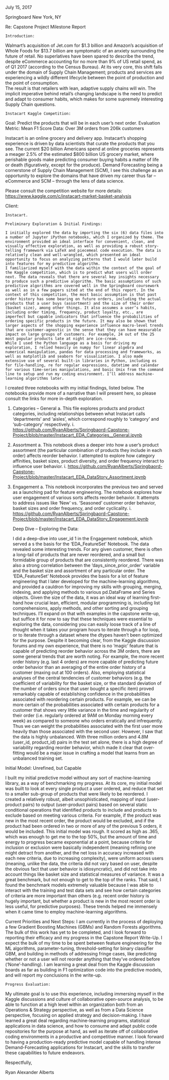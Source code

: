 July 15, 2017


Springboard
New York, NY
 
Re: Capstone Project Milestone Report
 
	Introduction: 
Walmart’s acquisition of Jet.com for $1.3 billion and Amazon’s acquisition of Whole Foods for $13.7 billion are symptomatic of an anxiety surrounding the future of retail. No superlatives have been spared to describe the trend, despite eCommerce accounting for no more than 9% of US retail spend, as of Q1 2017 (according to the Census Bureau). At its very core, this shift falls under the domain of Supply Chain Management; products and services are experiencing a wildly different lifecycle between the point of production and the point of consumption.  
	The result is that retailers with lean, adaptive supply chains will win. The implicit imperative behind retail’s changing landscape is the need to predict and adapt to consumer habits, which makes for some supremely interesting Supply Chain questions. 

	Instacart Kaggle Competition: 
Goal: Predict the products that will be in each user’s next order. 
Evaluation Metric: Mean F1 Score
Data: Over 3M orders from 206k customers

Instacart is an online grocery and delivery app. Instacart’s shopping experience is driven by data scientists that curate the products that you see. The current $20 billion Americans spend at online groceries represents a meager 2.5% of the estimated $800 billion US grocery market, where perishable goods make predicting consumer buying habits a matter of life or death (figuratively, except for the produce). Demand Forecasting being a cornerstone of Supply Chain Management (SCM), I see this challenge as an opportunity to explore the domains that have driven my career thus far – eCommerce and SCM – through the lens of data science. 

Please consult the competition website for more details:
https://www.kaggle.com/c/instacart-market-basket-analysis

Client:

	Instacart. 
	
	Preliminary Exploration & Initial Findings:

	I initially explored the data by importing the six (6) data files into a number of Jupyter iPython notebooks, which I organized by theme. The environment provided an ideal interface for convenient, clean, and visually effective exploration, as well as providing a robust story-telling framework via LaTeX and piecemeal code execution. The data is relatively clean and well-wrangled, which presented an ideal opportunity to focus on analyzing patterns that I would later build into features for my predictive algorithm. 
	I familiarized myself with the data within the context of the goal of the Kaggle competition, which is to predict what users will order next. The data reveals that there are several key insights necessary to produce such a predictive algorithm. The basic assumptions of such predictive algorithms are covered well in the Springboard coursework as well as in a few papers sited at the end of this report. In the context of this competition, the most basic assumption is that past order history has some bearing on future orders, including the actual products that a user buys (assortment) and the size of their order (basket size), among other things. It also assumes a user’s habits, including order timing, frequency, product loyalty, etc., are imperfect but capable indicators that influence the probabilities of ordering specific products in the future. It may also be shown that larger aspects of the shopping experience influence macro-level trends that are customer-agnostic in the sense that they can have measurable impact on large groups of customers. For example, 24 out of the 25 most popular products late at night are ice-cream. 
	While I used the Python language as a basis for driving my exploration, I relied heavily on numpy for linear algebra and numerical manipulation, pandas for data processing and frameworks, as well as matplotlib and seaborn for visualization. I also made extensive use of several built-in libraries in Python, including os for file-handling, re for regular expressions, datetime and calendar for various time-series manipulations, and basic Unix from the command line to setup and run my coding environment. I’ll address machine-learning algorithms later.
I created three notebooks with my initial findings, listed below. The notebooks provide more of a narrative than I will present here, so please consult the links for more in-depth exploration.


1.	Categories – General
a.	This file explores products and product categories, including relationships between what Instacart calls ‘departments’ and ‘aisles’, which correspond roughly to ‘category’ and ‘sub-category’ respectively. 
i.	https://github.com/RyanAlberts/Springbaord-Capstone-Project/blob/master/Instacart_EDA_Categories__General.ipynb
2.	Assortment
a.	This notebook dives a deeper into how a user’s product assortment (the particular combination of products they include in each order) affects reorder behavior. I attempted to explore how category affinities, basket sizes, product diversity, and order frequency  interact to influence user behavior. 
i.	 https://github.com/RyanAlberts/Springbaord-Capstone-Project/blob/master/Instacart_EDA_DataStory_Assortment.ipynb
3.	Engagement
a.	This notebook incorporates the previous two and served as a launching pad for feature engineering. The notebook explores how user engagement of various sorts affects reorder behavior. It attempts to address issues like ‘New’ vs. ‘Seasoned’ customer order behavior, basket sizes and order frequency, and order cyclicality.
i.	https://github.com/RyanAlberts/Springbaord-Capstone-Project/blob/master/Instacart_EDA_DataStory_Engagement.ipynb

	Deep Dive – Exploring the Data: 
	
	I did a deep-dive into user_id 1 in the Engagement notebook, which served a s the basis for the ‘EDA_FeatureSet’ Notebook. The data revealed some interesting trends. For any given customer, there is often a long-tail of products that are never reordered, and a small but formidable group of products that are consistently reordered. There was also a strong correlation between the ‘days_since_prior_order’ variable and the basket size and assortment of any particular order. The ‘EDA_FeatureSet’ Notebook provides the basis for a lot of feature engineering that I later developed for the machine-learning algorithms, and provided a cauldron for improving my skills with grouping, merging, indexing, and applying methods to various pd.DataFrame and Series objects. 
Given the size of the data, it was an ideal way of learning first-hand how crucial lean, efficient, modular programming is, including list comprehensions, apply methods, and other sorting and grouping techniques. I’ll expand on that with examples in the capstone write-up, but suffice it for now to say that these techniques were essential to exploring the data, considering you can easily loose track of a line of thought when it takes your program hours to iterate through a for loop, or to iterate through a dataset where the dtypes haven’t been optimized for the purpose. 
	Despite it becoming clear, from the Kaggle discussion forums and my own experience, that there is no ‘magic’ feature that is capable of predicting reorder behavior across the 3M orders, there are some general trends that are worth noting. For example, the more recent order history (e.g. last 4 orders) are more capable of predicting future order behavior than an averaging of the entire order history of a customer (maxing out at 100 orders). Also, employing statistical analyses of the central tendencies of customer behaviors (e.g. the coefficient of variability for the basket size, or the standard deviation of the number of orders since that user bought a specific item) proved remarkably capable of establishing confidence in the probabilities associated with reordering certain products. For example, we can be more certain of the probabilities associated with certain products for a customer that shows very little variance in the time and regularity of their order (i.e. regularly ordered at 9AM on Monday morning every week) as compared to someone who orders erratically and infrequently. Thus we can weight the probabilities associated with the first user more heavily than those associated with the second user. 
	However, I saw that the data is highly unbalanced. With three million orders and 4.8M (user_id, product_id) pairs in the test set alone, there is a high degree of variability regarding reorder behavior, which made it clear that over-fitting would be a major issue in crafting a model that learns from an unbalanced training set. 
	
Initial Model: Unrefined, but Capable 

I built my initial predictive model without any sort of machine-learning library, as a way of benchmarking my progress. At its core, my initial model was built to look at every single product a user ordered, and reduce that set to a smaller sub-group of products that were likely to be reordered. I created a relatively robust, albeit unsophisticated, mapping of input (user-product pairs) to output (user-product pairs) based on several static conditional operations that identified products to include and products to exclude based on meeting various criteria. For example, if the product was new in the most recent order, the product would be excluded, and if the product had been ordered in two or more of any of the previous 5 orders, it would be included. 
This initial model was rough. It scored as high as .365, which was enough to get me to the top 50%, but the amount of time and energy to progress became exponential at a point, because criteria for inclusion or exclusion were basically independent (meaning refining one might detract from another, and the net loss in accuracy increased with each new criteria, due to increasing complexity), were uniform across users (meaning, unlike the data, the criteria did not vary based on user, despite the obvious fact that user behavior is idiosyncratic), and did not take into account things like basket size and statistical measures of variance. It was a great benchmark, but not enough to get to the top of the ranks. 
That said, I found the benchmark models extremely valuable because I was able to interact with the training and test data sets and see how certain categories of criteria are more important than others (e.g. recent order history is hugely important, but whether a product is new in the most recent order is less useful, for predictive purposes). These trends helped me immensely when it came time to employ machine-learning algorithms. 

Current Priorities and Next Steps:
I am currently in the process of deploying a few Gradient Boosting Machines (GBMs) and Random Forests algorithms. The bulk of this work has yet to be completed, and I look forward to reporting their efficacy and my progress in the Capstone Report Write-Up. 
I expect the bulk of my time to be spent between feature engineering for the ML algorithms, parameter-tuning, threshold-setting for binary classifier GBM, and building in methods of addressing fringe cases, like predicting whether or not a user will not reorder anything that they’ve ordered before (‘None’-handling). I am learning a great deal from the Kaggle discussion boards as far as building in F1 optimization code into the predictive models, and will report my conclusions in the write-up.

	Progress Evaluation:

My ultimate goal is to use this experience, including immersing myself in the Kaggle discussions and culture of collaborative open-source analysis, to be able to function at a high level within an organization both from an Operations & Strategy perspective, as well as from a Data Science perspective, focusing on applied strategy and decision-making. I have learned a great deal regarding machine-learning programs, statistical applications in data science, and how to consume and adapt public code repositories for the purpose at hand, as well as iterate off of collaborative coding environments in a productive and competitive manner. I look forward to having a production-ready predictive model capable of handling intense Demand-Forecasting applications for Instacart, and the skills to transfer these capabilities to future endeavors.





Respectfully,

Ryan Alexander Alberts

